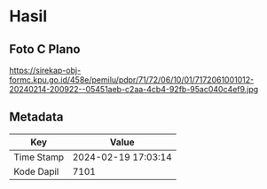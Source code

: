 # Hasil

## Foto C Plano

https://sirekap-obj-formc.kpu.go.id/458e/pemilu/pdpr/71/72/06/10/01/7172061001012-20240214-200922--05451aeb-c2aa-4cb4-92fb-95ac040c4ef9.jpg


## Metadata

| Key        | Value               |
| ---------- | ------------------- |
| Time Stamp | 2024-02-19 17:03:14 |
| Kode Dapil | 7101                |



